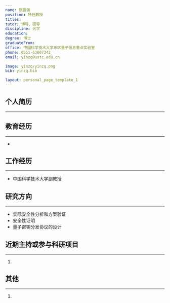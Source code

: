 ```yaml
---
name: 银振强
position: 特任教授
titles: 
tutor: 博导、硕导
discipline: 光学
education: 
degree: 博士
graduateFrom: 
office: 中国科学技术大学东区量子信息重点实验室
phone: 0551-63607342
email: yinzq@ustc.edu.cn

image: yinzq/yinzq.png
bib: yinzq.bib

layout: personal_page_template_1
---
```


## 个人简历
--------------


## 教育经历
--------------
* 

## 工作经历
--------------
* 中国科学技术大学副教授

## 研究方向
--------------
* 实际安全性分析和方案验证
* 安全性证明
* 量子密钥分发协议的设计

## 近期主持或参与科研项目
--------------
1. 

## 其他
---------
1. 
